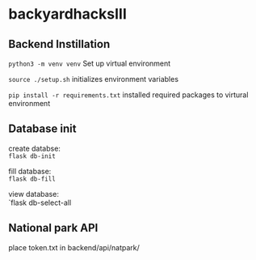 # backyardhacksIII

## Backend Instillation

`python3 -m venv venv` Set up virtual environment

`source ./setup.sh` initializes environment variables

`pip install -r requirements.txt` installed required packages to virtural environment

## Database init

create databse:  
`flask db-init`

fill database:  
`flask db-fill`

view database:  
`flask db-select-all

## National park API
place token.txt in backend/api/natpark/